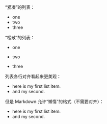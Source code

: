 <!-- 列表前必须添加空行 -->
“紧凑”的列表：

* one
* two
* three
  
“松散”的列表：

* one
  
* two
  
* three

列表各行对齐看起来更美观：

* here is my first
  list item.
* and my second.

但是 Markdown 允许“懒惰”的格式（不需要对齐）：

* here is my first
list item.
* and my second.